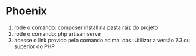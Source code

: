 # Phoenix

1. rode o comando: composer install na pasta raiz do projeto
2. rode o comando: php artisan serve
3. acesse o link provido pelo comando acima.
obs: Utilizar a versão 7.3 ou superior do PHP
